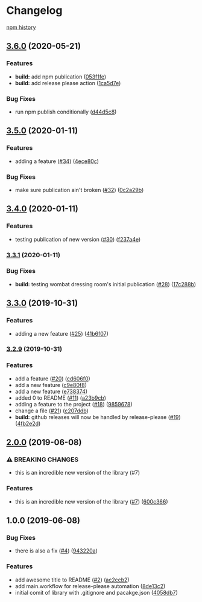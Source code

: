 # Changelog

[npm history][1]

[1]: https://www.npmjs.com/package/test-release-please?activeTab=versions

## [3.6.0](https://www.github.com/bcoe/test-release-please/compare/v3.5.0...v3.6.0) (2020-05-21)


### Features

* **build:** add npm publication ([053f1fe](https://www.github.com/bcoe/test-release-please/commit/053f1fe523c27322fc53d4d21a4a24595cef8ffa))
* **build:** add release please action ([1ca5d7e](https://www.github.com/bcoe/test-release-please/commit/1ca5d7e4f418d876df1252d31209a60ca3777a1a))


### Bug Fixes

* run npm publish conditionally ([d44d5c8](https://www.github.com/bcoe/test-release-please/commit/d44d5c8e707df64501bde48928537db9f2c7515d))

## [3.5.0](https://www.github.com/bcoe/test-release-please/compare/v3.4.0...v3.5.0) (2020-01-11)


### Features

* adding a feature ([#34](https://www.github.com/bcoe/test-release-please/issues/34)) ([4ece80c](https://www.github.com/bcoe/test-release-please/commit/4ece80c8279f29ec8a359913806ebcf64f76c20e))


### Bug Fixes

* make sure publication ain't broken ([#32](https://www.github.com/bcoe/test-release-please/issues/32)) ([0c2a29b](https://www.github.com/bcoe/test-release-please/commit/0c2a29bbf118b2b5f09f78975ac15154f5080100))

## [3.4.0](https://www.github.com/bcoe/test-release-please/compare/v3.3.1...v3.4.0) (2020-01-11)


### Features

* testing publication of new version ([#30](https://www.github.com/bcoe/test-release-please/issues/30)) ([f237a4e](https://www.github.com/bcoe/test-release-please/commit/f237a4e812b3bd9d65797aba5661d483e1c35c64))

### [3.3.1](https://www.github.com/bcoe/test-release-please/compare/v3.3.0...v3.3.1) (2020-01-11)


### Bug Fixes

* **build:** testing wombat dressing room's initial publication ([#28](https://www.github.com/bcoe/test-release-please/issues/28)) ([17c288b](https://www.github.com/bcoe/test-release-please/commit/17c288b6cf27e729a992254c51e9ecee770e3895))

## [3.3.0](https://www.github.com/bcoe/test-release-please/compare/v3.2.9...v3.3.0) (2019-10-31)


### Features

* adding a new feature ([#25](https://www.github.com/bcoe/test-release-please/issues/25)) ([41b6f07](https://www.github.com/bcoe/test-release-please/commit/41b6f07ee64d1f37ffcf7266eeb984c951e3819a))

### [3.2.9](https://www.github.com/bcoe/test-release-please/compare/v2.0.0...v3.2.9) (2019-10-31)


### Features

* add a feature ([#20](https://www.github.com/bcoe/test-release-please/issues/20)) ([cd606f0](https://www.github.com/bcoe/test-release-please/commit/cd606f022b2fcdd44070d665260663af684bd69e))
* add a new feature ([c9e80f8](https://www.github.com/bcoe/test-release-please/commit/c9e80f8b4b5fe391e9ad330052f566e7cafa8264))
* add a new feature ([e738374](https://www.github.com/bcoe/test-release-please/commit/e738374cddc92a8219ea324f5e31bd8f55413d12))
* added 0 to README ([#11](https://www.github.com/bcoe/test-release-please/issues/11)) ([a23b9cb](https://www.github.com/bcoe/test-release-please/commit/a23b9cb7c096c03d3956492ca40a2fa0fde6ab00))
* adding a feature to the project ([#18](https://www.github.com/bcoe/test-release-please/issues/18)) ([9859678](https://www.github.com/bcoe/test-release-please/commit/98596782b646235fd4d3393236d72dfe74a798d3))
* change a file ([#21](https://www.github.com/bcoe/test-release-please/issues/21)) ([c207ddb](https://www.github.com/bcoe/test-release-please/commit/c207ddbbd553e6950123dcbe090f5404103e703f))
* **build:** github releases will now be handled by release-please ([#19](https://www.github.com/bcoe/test-release-please/issues/19)) ([4fb2e2d](https://www.github.com/bcoe/test-release-please/commit/4fb2e2d83f7cb24efe3d563768f1ea254a881d98))

## [2.0.0](https://www.github.com/bcoe/test-release-please/compare/v1.0.0...v2.0.0) (2019-06-08)


### ⚠ BREAKING CHANGES

* this is an incredible new version of the library (#7)

### Features

* this is an incredible new version of the library ([#7](https://www.github.com/bcoe/test-release-please/issues/7)) ([600c366](https://www.github.com/bcoe/test-release-please/commit/600c366))

## 1.0.0 (2019-06-08)


### Bug Fixes

* there is also a fix ([#4](https://www.github.com/bcoe/test-release-please/issues/4)) ([943220a](https://www.github.com/bcoe/test-release-please/commit/943220a))


### Features

* add awesome title to README ([#2](https://www.github.com/bcoe/test-release-please/issues/2)) ([ac2ccb2](https://www.github.com/bcoe/test-release-please/commit/ac2ccb2))
* add main.workflow for release-please automation ([8de13c2](https://www.github.com/bcoe/test-release-please/commit/8de13c2))
* initial comit of library with .gitignore and pacakge.json ([4058db7](https://www.github.com/bcoe/test-release-please/commit/4058db7))

